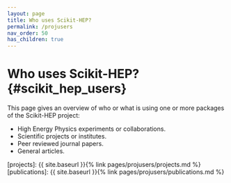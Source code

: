 ```yaml
---
layout: page
title: Who uses Scikit-HEP?
permalink: /projusers
nav_order: 50
has_children: true
---
```


# Who uses Scikit-HEP? {#scikit_hep_users}

This page gives an overview of who or what is using one or more packages
of the Scikit-HEP project:

- High Energy Physics experiments or collaborations.
- Scientific projects or institutes.
- Peer reviewed journal papers.
- General articles.

[projects]: {{ site.baseurl }}{% link pages/projusers/projects.md %}
[publications]: {{ site.baseurl }}{% link pages/projusers/publications.md %}
